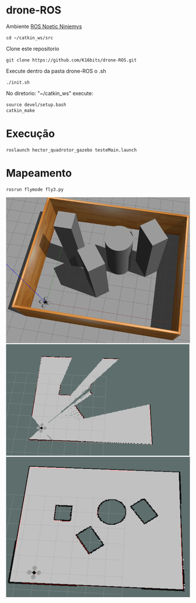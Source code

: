 # drone-ROS
Ambiente [ROS Noetic Ninjemys](http://wiki.ros.org/noetic)
```
cd ~/catkin_ws/src
```
Clone este repositorio <br/>
```
git clone https://github.com/K16bits/drone-ROS.git
```
Execute dentro da pasta drone-ROS o .sh
```
./init.sh
```


No diretorio: "~/catkin_ws" execute:
```
source devel/setup.bash
catkin_make
```
# Execução
```
roslaunch hector_quadrotor_gazebo testeMain.launch
```
# Mapeamento 
```
rosrun flymode fly3.py
```

![alt map](https://github.com/K16bits/drone-ROS/blob/master/screenshot/mapa.png)
![alt mapaAntes](https://github.com/K16bits/drone-ROS/blob/master/screenshot/antesMapa.png)
![alt mapaDepois](https://github.com/K16bits/drone-ROS/blob/master/screenshot/depoisMapa.png)
